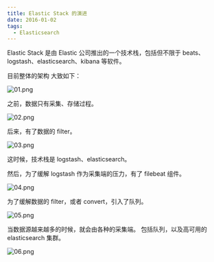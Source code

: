 ```yaml
---
title: Elastic Stack 的演进
date: 2016-01-02
tags: 
  - Elasticsearch
---
```


Elastic Stack 是由 Elastic 公司推出的一个技术栈，包括但不限于 beats、logstash、elasticsearch、kibana 等软件。

目前整体的架构 大致如下：

![01.png](http://70data-net-static.smartgslb.com/upload/log/01.png)

<!--more-->

之前，数据只有采集、存储过程。

![02.png](http://70data-net-static.smartgslb.com/upload/log/02.png)

后来，有了数据的 filter。

![03.png](http://70data-net-static.smartgslb.com/upload/log/03.png)

这时候，技术栈是 logstash、elasticsearch。

然后，为了缓解 logstash 作为采集端的压力，有了 filebeat 组件。

![04.png](http://70data-net-static.smartgslb.com/upload/log/04.png)

为了缓解数据的 filter，或者 convert，引入了队列。

![05.png](http://70data-net-static.smartgslb.com/upload/log/05.png)

当数据源越来越多的时候，就会由各种的采集端。
包括队列，以及高可用的 elasticsearch 集群。

![06.png](http://70data-net-static.smartgslb.com/upload/log/06.png)
